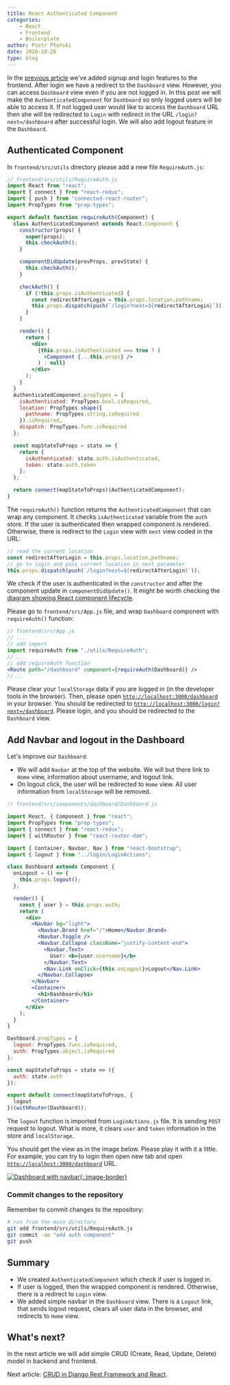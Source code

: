 ```yaml
---
title: React Authenticated Component
categories: 
    - React
    - Frontend
    - Boilerplate
author: Piotr Płoński
date: 2020-10-28
type: blog
---
```


In the [previous article](/tutorial/react-token-based-authentication-django) we've added signup and login features to the frontend. After login we have a redirect to the `Dashboard` view. However, you can access `Dashboard` view even if you are not logged in. In this post we will make the `AuthenticatedComponent` for `Dashboard` so only logged users will be able to access it. If not logged user would like to access the `Dashboard` URL then she will be redirected to `Login` with redirect in the URL `/login?next=/dashboard` after successful login. We will also add logout feature in the `Dashboard`.

## Authenticated Component

In `frontend/src/utils` directory please add a new file `RequireAuth.js`:

```jsx
// frontend/src/utils/RequireAuth.js
import React from "react";
import { connect } from "react-redux";
import { push } from "connected-react-router";
import PropTypes from "prop-types";

export default function requireAuth(Component) {
  class AuthenticatedComponent extends React.Component {
    constructor(props) {
      super(props);
      this.checkAuth();
    }

    componentDidUpdate(prevProps, prevState) {
      this.checkAuth();
    }

    checkAuth() {
      if (!this.props.isAuthenticated) {
        const redirectAfterLogin = this.props.location.pathname;
        this.props.dispatch(push(`/login?next=${redirectAfterLogin}`));
      }
    }

    render() {
      return (
        <div>
          {this.props.isAuthenticated === true ? (
            <Component {...this.props} />
          ) : null}
        </div>
      );
    }
  }
  AuthenticatedComponent.propTypes = {
    isAuthenticated: PropTypes.bool.isRequired,
    location: PropTypes.shape({
      pathname: PropTypes.string.isRequired
    }).isRequired,
    dispatch: PropTypes.func.isRequired
  };

  const mapStateToProps = state => {
    return {
      isAuthenticated: state.auth.isAuthenticated,
      token: state.auth.token
    };
  };

  return connect(mapStateToProps)(AuthenticatedComponent);
}

```

The `requireAuth()` function returns the `AuthenticatedComponent` that can wrap any component. It checks `isAuthenticated` variable from the `auth` store. If the user is authenticated then wrapped component is rendered. Otherwise, there is redirect to the `Login` view with `next` view coded in the URL:

```jsx
// read the current location
const redirectAfterLogin = this.props.location.pathname;
// go to login and pass current location in next parameter
this.props.dispatch(push(`/login?next=${redirectAfterLogin}`));
```
We check if the user is authenticated in the `constructor` and after the component update in `componentDidUpdate()`. It might be worth checking the [diagram showing React component lifecycle](https://projects.wojtekmaj.pl/react-lifecycle-methods-diagram/). 

Please go to `frontend/src/App.js` file, and wrap `Dashboard` component with `requireAuth()` function:

```jsx
// frontend/src/App.js
// ...
// add import
import requireAuth from "./utils/RequireAuth";
// ...
// add requireAuth function
<Route path="/dashboard" component={requireAuth(Dashboard)} />
//...
```

Please clear your `localStorage` data if you are logged in (in the developer tools in the browser). Then, please open [`http://localhost:3000/dashboard`](http://localhost:3000/dashboard) in your browser. You should be redirected to [`http://localhost:3000/login?next=/dashboard`](http://localhost:3000/login?next=/dashboard). Please login, and you should be redirected to the `Dashboard` view.

## Add Navbar and logout in the Dashboard

Let's improve our `Dashboard`:
- We will add `Navbar` at the top of the website. We will but there link to `Home` view, information about username, and logout link.
- On logout click, the user will be redirected to `Home` view. All user information from `localStorage` will be removed.


```jsx
// frontend/src/components/dashboard/Dashboard.js

import React, { Component } from "react";
import PropTypes from "prop-types";
import { connect } from "react-redux";
import { withRouter } from "react-router-dom";

import { Container, Navbar, Nav } from "react-bootstrap";
import { logout } from "../login/LoginActions";

class Dashboard extends Component {
  onLogout = () => {
    this.props.logout();
  };

  render() {
    const { user } = this.props.auth;
    return (
      <div>
        <Navbar bg="light">
          <Navbar.Brand href="/">Home</Navbar.Brand>
          <Navbar.Toggle />
          <Navbar.Collapse className="justify-content-end">
            <Navbar.Text>
              User: <b>{user.username}</b>
            </Navbar.Text>
            <Nav.Link onClick={this.onLogout}>Logout</Nav.Link>
          </Navbar.Collapse>
        </Navbar>
        <Container>
          <h1>Dashboard</h1>
        </Container>
      </div>
    );
  }
}

Dashboard.propTypes = {
  logout: PropTypes.func.isRequired,
  auth: PropTypes.object.isRequired
};

const mapStateToProps = state => ({
  auth: state.auth
});

export default connect(mapStateToProps, {
  logout
})(withRouter(Dashboard));
```

The `logout` function is imported from `LoginActions.js` file. It is sending `POST` request to logout. What is more, it clears `user` and `token` information in the store and `localStorage`.

You should get the view as in the image below. Please play it with it a little. For example, you can try to login then open new tab and open [`http://localhost:3000/dashboard`](http://localhost:3000/dashboard) URL.

[![Dashboard with navbar](dashboard_navbar.png){:.image-border}](dashboard_navbar.png)

### Commit changes to the repository

Remember to commit changes to the repository:

```bash
# run from the main directory
git add frontend/src/utils/RequireAuth.js
git commit -am "add auth component"
git push
```

## Summary

- We created `AuthenticatedComponent` which check if user is logged in.
- If user is logged, then the wrapped component is rendered. Otherwise, there is a redirect to `Login` view.
- We added simple navbar in the `Dashboard` view. There is a `Logout` link, that sends logout request, clears all user data in the browser, and redirects to `Home` view.

## What's next?

In the next article we will add simple CRUD (Create, Read, Update, Delete) model in backend and frontend.

Next article: [CRUD in Django Rest Framework and React](/tutorial/crud-django-rest-framework-react).